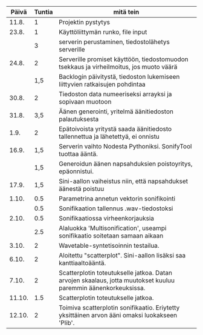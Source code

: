 Päivä | Tuntia | mitä tein
------|--------|-----------
11.8. | 1 | Projektin pystytys
23.8. | 1 | Käyttöliittymän runko, file input
    | 3 | serverin perustaminen, tiedostolähetys serverille
24.8. | 2 | Serverille promiset käyttöön, tiedostomuodon tsekkaus ja virheilmoitus, jos muoto väärä
     | 1,5 | Backlogin päivitystä, tiedoston lukemiseen liittyvien ratkaisujen pohdintaa
30.8. | 2 | Tiedoston data numeeriseksi arrayksi ja sopivaan muotoon
31.8. | 3,5 | Äänen generointi, yritelmä äänitiedoston palautuksesta
1.9. | 2 | Epätoivoista yritystä saada äänitiedosto tallennettua ja lähetettyä, ei onnistu
16.9. | 1,5 | Serverin vaihto Nodesta Pythoniksi. SonifyTool tuottaa ääntä.
      | 1,5 | Generoidun äänen napsahduksien poistoyritys, epäonnistui.
17.9. | 1,5 | Sini-aallon vaiheistus niin, että napsahdukset äänestä poistuu
1.10. | 0.5 | Parametrina annetun vektorin sonifikointi 
      | 0.5 | Sonifikaation tallennus .wav-tiedostoksi
2.10. | 0.5 | Sonifikaatiossa virheenkorjauksia
      | 2.5 | Alaluokka 'Multisonification', useampi sonifikaatio soitetaan samaan aikaan
3.10. | 2 | Wavetable-syntetisoinnin testailua.
6.10. | 2 | Aloitettu "scatterplot". Sini-aallon lisäksi saa kanttiaaltoääntä.
7.10. | 2 | Scatterplotin toteutukselle jatkoa. Datan arvojen skaalaus, jotta muutokset kuuluu paremmin äänenkorkeuksissa.
11.10. | 1.5 | Scatterplotin toteutukselle jatkoa.
12.10. | 2 | Toimiva scatterplotin sonifikaatio. Eriytetty yksittäinen arvon ääni omaksi luokakseen 'Plib'.
